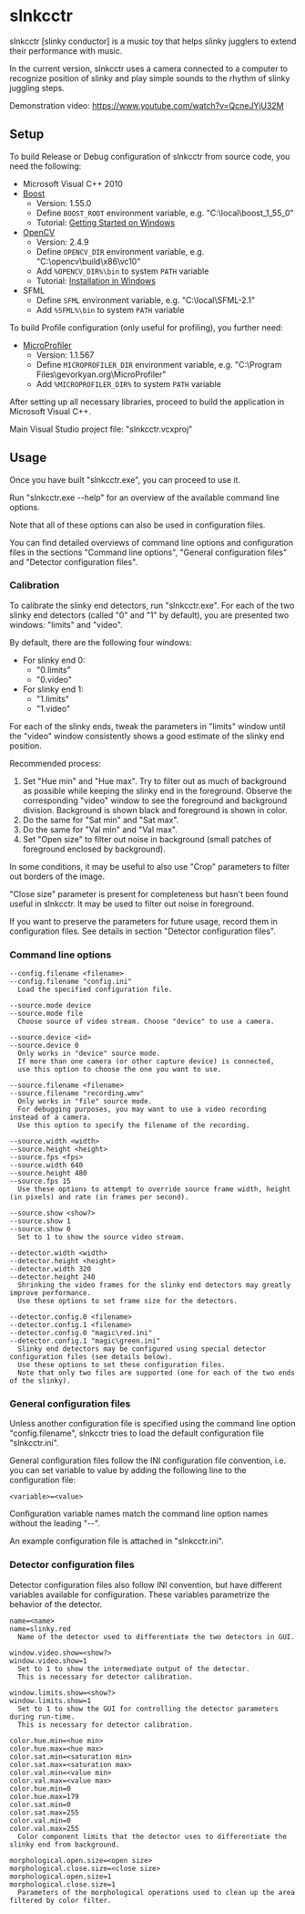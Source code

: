 # slnkcctr

slnkcctr [slinky conductor] is a music toy that helps slinky jugglers to extend their performance with music.

In the current version, slnkcctr uses a camera connected to a computer to recognize position of slinky
and play simple sounds to the rhythm of slinky juggling steps.

Demonstration video: https://www.youtube.com/watch?v=QcneJYjU32M

## Setup

To build Release or Debug configuration of slnkcctr from source code, you need the following:

* Microsoft Visual C++ 2010
* [Boost](http://www.boost.org/)
    * Version: 1.55.0
    * Define `BOOST_ROOT` environment variable, e.g. "C:\local\boost_1_55_0"
	* Tutorial: [Getting Started on Windows](http://www.boost.org/doc/libs/1_55_0/more/getting_started/windows.html)
* [OpenCV](http://opencv.org/)
    * Version: 2.4.9
    * Define `OPENCV_DIR` environment variable, e.g. "C:\opencv\build\x86\vc10"
	* Add `%OPENCV_DIR%\bin` to system `PATH` variable
	* Tutorial: [Installation in Windows](http://docs.opencv.org/doc/tutorials/introduction/windows_install/windows_install.html#set-the-opencv-enviroment-variable-and-add-it-to-the-systems-path)
* SFML
    * Define `SFML` environment variable, e.g. "C:\local\SFML-2.1"
	* Add `%SFML%\bin` to system `PATH` variable

To build Profile configuration (only useful for profiling), you further need:

* [MicroProfiler](https://code.google.com/p/micro-profiler/)
    * Version: 1.1.567
    * Define `MICROPROFILER_DIR` environment variable, e.g. "C:\Program Files\gevorkyan.org\MicroProfiler"
    * Add `%MICROPROFILER_DIR%` to system `PATH` variable

After setting up all necessary libraries, proceed to build the application in Microsoft Visual C++.

Main Visual Studio project file: "slnkcctr.vcxproj"

## Usage

Once you have built "slnkcctr.exe", you can proceed to use it.

Run "slnkcctr.exe --help" for an overview of the available command line options.

Note that all of these options can also be used in configuration files.

You can find detailed overviews of command line options and configuration files
in the sections "Command line options", "General configuration files"
and "Detector configuration files".

### Calibration

To calibrate the slinky end detectors, run "slnkcctr.exe".
For each of the two slinky end detectors (called "0" and "1" by default),
you are presented two windows: "limits" and "video".

By default, there are the following four windows:

* For slinky end 0:
    * "0.limits"
    * "0.video"
* For slinky end 1:
    * "1.limits"
	* "1.video"

For each of the slinky ends, tweak the parameters in "limits" window
until the "video" window consistently shows a good estimate of the slinky end position.

Recommended process:

1. Set "Hue min" and "Hue max".
   Try to filter out as much of background as possible while keeping the slinky end in the foreground.
   Observe the corresponding "video" window to see the foreground and background division.
   Background is shown black and foreground is shown in color.
2. Do the same for "Sat min" and "Sat max".
3. Do the same for "Val min" and "Val max".
4. Set "Open size" to filter out noise in background
   (small patches of foreground enclosed by background).

In some conditions, it may be useful to also use "Crop" parameters to filter out borders of the image.

"Close size" parameter is present for completeness but hasn't been found useful in slnkcctr.
It may be used to filter out noise in foreground.

If you want to preserve the parameters for future usage,
record them in configuration files.
See details in section "Detector configuration files".

### Command line options

```
--config.filename <filename>
--config.filename "config.ini"
  Load the specified configuration file.

--source.mode device
--source.mode file
  Choose source of video stream. Choose "device" to use a camera.

--source.device <id>
--source.device 0
  Only works in "device" source mode.
  If more than one camera (or other capture device) is connected,
  use this option to choose the one you want to use.

--source.filename <filename>
--source.filename "recording.wmv"
  Only works in "file" source mode.
  For debugging purposes, you may want to use a video recording instead of a camera.
  Use this option to specify the filename of the recording.

--source.width <width>
--source.height <height>
--source.fps <fps>
--source.width 640
--source.height 480
--source.fps 15
  Use these options to attempt to override source frame width, height (in pixels) and rate (in frames per second).

--source.show <show?>
--source.show 1
--source.show 0
  Set to 1 to show the source video stream.

--detector.width <width>
--detector.height <height>
--detector.width 320
--detector.height 240
  Shrinking the video frames for the slinky end detectors may greatly improve performance.
  Use these options to set frame size for the detectors.

--detector.config.0 <filename>
--detector.config.1 <filename>
--detector.config.0 "magic\red.ini"
--detector.config.1 "magic\green.ini"
  Slinky end detectors may be configured using special detector configuration files (see details below).
  Use these options to set these configuration files.
  Note that only two files are supported (one for each of the two ends of the slinky).
```

### General configuration files

Unless another configuration file is specified using the command line option "config.filename",
slnkcctr tries to load the default configuration file "slnkcctr.ini".

General configuration files follow the INI configuration file convention,
i.e. you can set variable <variable> to value <value> by adding the following line to the configuration file:

```
<variable>=<value>
```

Configuration variable names match the command line option names without the leading "--".

An example configuration file is attached in "slnkcctr.ini".

### Detector configuration files

Detector configuration files also follow INI convention,
but have different variables available for configuration.
These variables parametrize the behavior of the detector.

```
name=<name>
name=slinky.red
  Name of the detector used to differentiate the two detectors in GUI.

window.video.show=<show?>
window.video.show=1
  Set to 1 to show the intermediate output of the detector.
  This is necessary for detector calibration.

window.limits.show=<show?>
window.limits.show=1
  Set to 1 to show the GUI for controlling the detector parameters during run-time.
  This is necessary for detector calibration.

color.hue.min=<hue min>
color.hue.max=<hue max>
color.sat.min=<saturation min>
color.sat.max=<saturation max>
color.val.min=<value min>
color.val.max=<value max>
color.hue.min=0
color.hue.max=179
color.sat.min=0
color.sat.max=255
color.val.min=0
color.val.max=255
  Color component limits that the detector uses to differentiate the slinky end from background.

morphological.open.size=<open size>
morphological.close.size=<close size>
morphological.open.size=1
morphological.close.size=1
  Parameters of the morphological operations used to clean up the area filtered by color filter.
```
